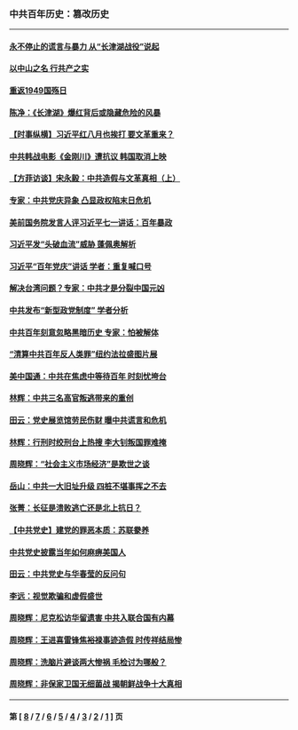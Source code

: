 ### 中共百年历史：篡改历史
---
#### [永不停止的谎言与暴力 从“长津湖战役”说起](../../pages/nf1176115/n13494094.md?12310430) 
#### [以中山之名 行共产之实](../../pages/nf1176115/n13346437.md?12310430) 
#### [重返1949国殇日](../../pages/nf1176115/n13346372.md?12310430) 
#### [陈净：《长津湖》爆红背后或隐藏危险的风暴](../../pages/nf1176115/n13314364.md?12310430) 
#### [【时事纵横】习近平红八月也挨打 要文革重来？](../../pages/nf1176115/n13231393.md?12310430) 
#### [中共韩战电影《金刚川》遭抗议 韩国取消上映](../../pages/nf1176115/n13219114.md?12310430) 
#### [【方菲访谈】宋永毅：中共造假与文革真相（上）](../../pages/nf1176115/n13200760.md?12310430) 
#### [专家：中共党庆异象 凸显政权陷末日危机](../../pages/nf1176115/n13067084.md?12310430) 
#### [美前国务院发言人评习近平七一讲话：百年暴政](../../pages/nf1176115/n13066986.md?12310430) 
#### [习近平发“头破血流”威胁 蓬佩奥解析](../../pages/nf1176115/n13063604.md?12310430) 
#### [习近平“百年党庆”讲话 学者：重复喊口号](../../pages/nf1176115/n13061411.md?12310430) 
#### [解决台湾问题？专家：中共才是分裂中国元凶](../../pages/nf1176115/n13060811.md?12310430) 
#### [中共发布“新型政党制度” 学者分析](../../pages/nf1176115/n13056354.md?12310430) 
#### [中共百年刻意忽略黑暗历史 专家：怕被解体](../../pages/nf1176115/n13056056.md?12310430) 
#### [“清算中共百年反人类罪”纽约法拉盛图片展](../../pages/nf1176115/n13052220.md?12310430) 
#### [美中国通：中共在焦虑中等待百年 时刻忧垮台](../../pages/nf1176115/n13048820.md?12310430) 
#### [林辉：中共三名高官叛逃带来的重创](../../pages/nf1176115/n13035206.md?12310430) 
#### [田云：党史展览馆劳民伤财 曝中共谎言和危机](../../pages/nf1176115/n13033900.md?12310430) 
#### [林辉：行刑时绞刑台上热搜 李大钊叛国罪难掩](../../pages/nf1176115/n13031965.md?12310430) 
#### [周晓辉：“社会主义市场经济”是欺世之谈](../../pages/nf1176115/n13024090.md?12310430) 
#### [岳山：中共一大旧址升级 四桩不堪事挥之不去](../../pages/nf1176115/n13021697.md?12310430) 
#### [张菁：长征是溃败逃亡还是北上抗日？](../../pages/nf1176115/n13020585.md?12310430) 
#### [【中共党史】建党的罪恶本质：苏联豢养](../../pages/nf1176115/n13011888.md?12310430) 
#### [中共党史披露当年如何麻痹美国人](../../pages/nf1176115/n12966400.md?12310430) 
#### [田云：中共党史与华春莹的反问句](../../pages/nf1176115/n12765178.md?12310430) 
#### [李远：视觉欺骗和虚假盛世](../../pages/nf1176115/n12993376.md?12310430) 
#### [周晓辉：尼克松访华留遗害 中共入联合国有内幕](../../pages/nf1176115/n12991422.md?12310430) 
#### [周晓辉：王进喜雷锋焦裕禄事迹造假 时传祥结局惨](../../pages/nf1176115/n12985497.md?12310430) 
#### [周晓辉：洗脑片避谈两大惨祸 毛检讨为哪般？](../../pages/nf1176115/n12971285.md?12310430) 
#### [周晓辉：非保家卫国无细菌战 揭朝鲜战争十大真相](../../pages/nf1176115/n12954161.md?12310430) 

---
#### 第 [ [8](./8.md?12310430) / [7](./7.md?12310430) / [6](./6.md?12310430) / [5](./5.md?12310430) / [4](./4.md?12310430) / [3](./3.md?12310430) / [2](./2.md?12310430) / [1](./1.md?12310430) ] 页
